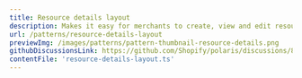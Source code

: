 ```yaml
---
title: Resource details layout
description: Makes it easy for merchants to create, view and edit resources.
url: /patterns/resource-details-layout
previewImg: /images/patterns/pattern-thumbnail-resource-details.png
githubDiscussionsLink: https://github.com/Shopify/polaris/discussions/8216
contentFile: 'resource-details-layout.ts'
---
```

